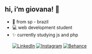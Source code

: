 <h2> hi, i’m giovana! 🌈</h2>

- 📍 from sp - brazil 
- 💻 web development student
- ✨ currently studying js and php </br></br>
<a href="https://www.linkedin.com/in/giovana-siqueira-santos-9a44411ab/" target="_blank"><img src="https://img.shields.io/badge/LinkedIn-0077B5?style=for-the-badge&logo=linkedin&logoColor=white" alt="LinkedIn"></a>
<a href="https://www.instagram.com/giovxxna/" target="_blank"><img src="https://img.shields.io/badge/Instagram-E4405F?style=for-the-badge&logo=instagram&logoColor=white" alt="Instagram"></a>
<a href="https://www.behance.net/giovxna" target="_blank"><img src="https://img.shields.io/badge/-Behance-blue?style=for-the-badge&logo=behance&logoColor=white" alt="Behance"></a>
  

<!---
giovxna/giovxna is a ✨ special ✨ repository because its `README.md` (this file) appears on your GitHub profile.
You can click the Preview link to take a look at your changes.
--->
